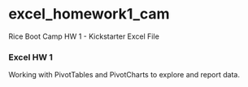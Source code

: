 # excel_homework1_cam
Rice Boot Camp HW 1 - Kickstarter Excel File

### Excel HW 1

Working with PivotTables and PivotCharts to explore and report data. 
